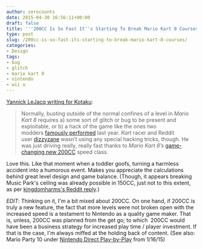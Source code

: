 ```yaml
---
author: zerocounts
date: 2015-04-30 16:56:11+00:00
draft: false
title: '''200CC Is So Fast It''s Starting To Break Mario Kart 8 Courses'''
type: post
slug: /200cc-is-so-fast-its-starting-to-break-mario-kart-8-courses/
categories:
- Design
tags:
- bug
- glitch
- mario kart 8
- nintendo
- wii u
---
```


[Yannick LeJacq writing for Kotaku](http://kotaku.com/200cc-is-so-fast-its-starting-to-break-mario-kart-8-cou-1701231087):

> Normally, busting outside of the normal confines of a level in _Mario Kart 8_ requires a) some sort of glitch or bug to be present and exploitable, or b) a hack of the game like the ones two modders [famously performed](http://kotaku.com/the-men-who-hacked-mario-kart-8-1622076182) last year. _Kart_ racer and Reddit user [dizzyzane](http://www.reddit.com/r/mariokart/comments/34ddqr/well_thats_neat/) wasn’t using any special hacking tricks, though. He was just driving really, really fast thanks to _Mario Kart 8’s_ [game-changing new 200CC](http://kotaku.com/mario-kart-8s-200cc-mode-changes-everything-1699996754) speed class.

Love this. Like that moment when a toddler goofs, turning a harmless accident into a humorous event. Makes you appreciate the calculations behind great level design and game balance. (Though, it appears breaking Music Park's ceiling was already possible in 150CC, just not to this extent, as per [kingdomharms's Reddit reply](http://www.reddit.com/r/mariokart/comments/34ddqr/well_thats_neat/cqtnk3r).)

_EDIT_: Thinking on it, I'm a bit mixed about 200CC. On one hand, if 200CC is truly a new feature, the fact that more levels were not broken open with the increased speed is a testament to Nintendo as a quality game maker. That is, unless, 200CC was planned from the get go; to which  200CC would have been a business strategy for increased play time / player investment. If that is the case, I'm always miffed at the holding back of content. (See also: Mario Party 10 under [Nintendo Direct Play-by-Play](/2015/01/16/nintendo-direct-play-by-play/) from 1/16/15)

